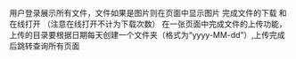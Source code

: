 用户登录展示所有文件，文件如果是图片则在页面中显示图片
完成文件的下载 和 在线打开 （注意在线打开不计为下载次数）
在一张页面中完成文件的上传功能，上传的目录要根据日期每天创建一个文件夹（格式为“yyyy-MM-dd”）,上传完成后跳转查询所有页面
